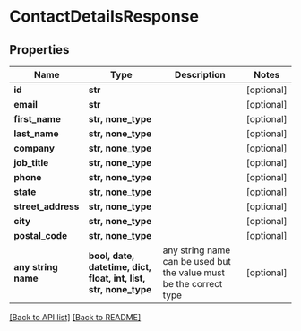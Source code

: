 # ContactDetailsResponse


## Properties
Name | Type | Description | Notes
------------ | ------------- | ------------- | -------------
**id** | **str** |  | [optional] 
**email** | **str** |  | [optional] 
**first_name** | **str, none_type** |  | [optional] 
**last_name** | **str, none_type** |  | [optional] 
**company** | **str, none_type** |  | [optional] 
**job_title** | **str, none_type** |  | [optional] 
**phone** | **str, none_type** |  | [optional] 
**state** | **str, none_type** |  | [optional] 
**street_address** | **str, none_type** |  | [optional] 
**city** | **str, none_type** |  | [optional] 
**postal_code** | **str, none_type** |  | [optional] 
**any string name** | **bool, date, datetime, dict, float, int, list, str, none_type** | any string name can be used but the value must be the correct type | [optional]

[[Back to API list]](../README.md#documentation-for-api-endpoints) [[Back to README]](../README.md)


